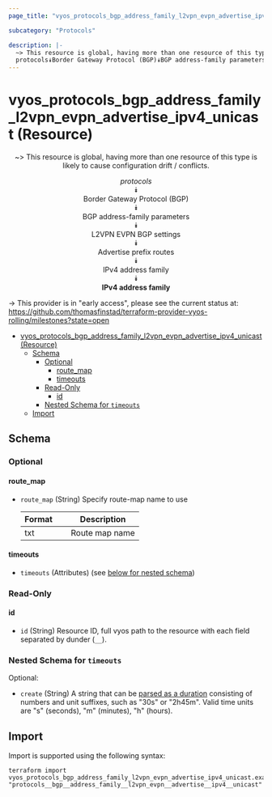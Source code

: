 ```yaml
---
page_title: "vyos_protocols_bgp_address_family_l2vpn_evpn_advertise_ipv4_unicast Resource - vyos"

subcategory: "Protocols"

description: |-
  ~> This resource is global, having more than one resource of this type is likely to cause configuration drift / conflicts.
  protocols⯯Border Gateway Protocol (BGP)⯯BGP address-family parameters⯯L2VPN EVPN BGP settings⯯Advertise prefix routes⯯IPv4 address family⯯IPv4 address family
---
```


# vyos_protocols_bgp_address_family_l2vpn_evpn_advertise_ipv4_unicast (Resource)
<center>

~> This resource is global, having more than one resource of this type is likely to cause configuration drift / conflicts.

*protocols*  
⯯  
Border Gateway Protocol (BGP)  
⯯  
BGP address-family parameters  
⯯  
L2VPN EVPN BGP settings  
⯯  
Advertise prefix routes  
⯯  
IPv4 address family  
⯯  
**IPv4 address family**


</center>

-> This provider is in "early access", please see the current status at: https://github.com/thomasfinstad/terraform-provider-vyos-rolling/milestones?state=open

<!--TOC-->

- [vyos_protocols_bgp_address_family_l2vpn_evpn_advertise_ipv4_unicast (Resource)](#vyos_protocols_bgp_address_family_l2vpn_evpn_advertise_ipv4_unicast-resource)
  - [Schema](#schema)
    - [Optional](#optional)
      - [route_map](#route_map)
      - [timeouts](#timeouts)
    - [Read-Only](#read-only)
      - [id](#id)
    - [Nested Schema for `timeouts`](#nested-schema-for-timeouts)
  - [Import](#import)

<!--TOC-->

<!-- schema generated by tfplugindocs -->
## Schema

### Optional

#### route_map
- `route_map` (String) Specify route-map name to use

    |  Format  &emsp;|  Description     |
    |----------|------------------|
    |  txt     &emsp;|  Route map name  |
#### timeouts
- `timeouts` (Attributes) (see [below for nested schema](#nestedatt--timeouts))

### Read-Only

#### id
- `id` (String) Resource ID, full vyos path to the resource with each field separated by dunder (`__`).

<a id="nestedatt--timeouts"></a>
### Nested Schema for `timeouts`

Optional:

- `create` (String) A string that can be [parsed as a duration](https://pkg.go.dev/time#ParseDuration) consisting of numbers and unit suffixes, such as &#34;30s&#34; or &#34;2h45m&#34;. Valid time units are &#34;s&#34; (seconds), &#34;m&#34; (minutes), &#34;h&#34; (hours).

## Import

Import is supported using the following syntax:

```shell
terraform import vyos_protocols_bgp_address_family_l2vpn_evpn_advertise_ipv4_unicast.example "protocols__bgp__address_family__l2vpn_evpn__advertise__ipv4__unicast"
```
